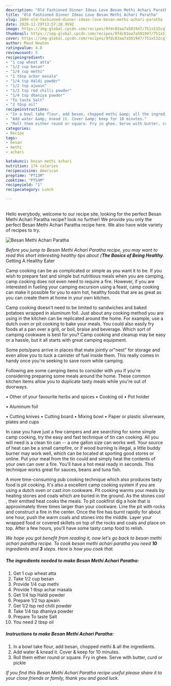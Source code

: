```yaml
---
description: "Old Fashioned Dinner Ideas Love Besan Methi Achari Paratha"
title: "Old Fashioned Dinner Ideas Love Besan Methi Achari Paratha"
slug: 2899-old-fashioned-dinner-ideas-love-besan-methi-achari-paratha
date: 2020-12-29T13:57:20.959Z
image: https://img-global.cpcdn.com/recipes/9fdc03aa7a501947/751x532cq70/besan-methi-achari-paratha-recipe-main-photo.jpg
thumbnail: https://img-global.cpcdn.com/recipes/9fdc03aa7a501947/751x532cq70/besan-methi-achari-paratha-recipe-main-photo.jpg
cover: https://img-global.cpcdn.com/recipes/9fdc03aa7a501947/751x532cq70/besan-methi-achari-paratha-recipe-main-photo.jpg
author: Maud Newton
ratingvalue: 4.8
reviewcount: 5
recipeingredient:
- "1 cup wheat atta"
- "1/2 cup besan"
- "1/4 cup methi"
- "1 tbsp achar masala"
- "1/4 tsp Haldi powder"
- "1/2 tsp ajwain"
- "1/2 tsp red chilli powder"
- "1/4 tsp dhaniya powder"
- "To taste Salt"
- "2 tbsp oil"
recipeinstructions:
- "In a bowl take flour, add besan, chopped methi &amp; all the ingredients."
- "Add water &amp; knead it. Cover &amp; keep for 10 minutes."
- "Roll them either round or square. Fry in ghee. Serve with butter, curd or pickle"
categories:
- Recipe
tags:
- besan
- methi
- achari

katakunci: besan methi achari 
nutrition: 174 calories
recipecuisine: American
preptime: "PT13M"
cooktime: "PT54M"
recipeyield: "1"
recipecategory: Lunch

---
```

<br>
Hello everybody, welcome to our recipe site, looking for the perfect Besan Methi Achari Paratha recipe? look no further! We provide you only the perfect Besan Methi Achari Paratha recipe here. We also have wide variety of recipes to try.
<br>


![Besan Methi Achari Paratha](https://img-global.cpcdn.com/recipes/9fdc03aa7a501947/751x532cq70/besan-methi-achari-paratha-recipe-main-photo.jpg)

<i>Before you jump to Besan Methi Achari Paratha recipe, you may want to read this short interesting healthy tips about {<strong>The Basics of Being Healthy</strong>.</i>
Getting A Healthy Eater

    
Camp cooking can be as complicated or simple as you want it to be. If you wish to prepare fast and simple but nutritious meals when you are camping, camp cooking does not even need to require a fire. However, if you are interested in fueling your camping excursion using a feast, camp cooking can make it possible for you to earn hot, healthy foods that are as great as you can create them at home in your own kitchen.

Camp cooking doesn't need to be limited to sandwiches and baked potatoes wrapped in aluminum foil.  Just about any cooking method you are using in the kitchen can be replicated around the home. For example, use a dutch oven or pit cooking to bake your meals. You could also easily fry foods at a pan over a grill, or boil, braise and beverage. Which sort of camping cookware is best for you? Camp cooking and cleanup may be easy or a hassle, but it all starts with great camping equipment.

Some pots/pans arrive in places that mate jointly or"nest" for storage and even allow you to tuck a canister of fuel inside them. This really comes in handy once you're seeking to save room while camping.

Following are some camping items to consider with you if you're considering preparing some meals around the home. These common kitchen items allow you to duplicate tasty meals while you're out of doorways.


• Other of your favourite herbs and spices
• Cooking oil
• Pot holder

• Aluminum foil

• Cutting knives
• Cutting board
• Mixing bowl
• Paper or plastic silverware, plates and cups

In case you have just a few campers and are searching for some simple camp cooking, try the easy and fast technique of tin can cooking. All you will need is a clean tin can -- a one gallon size can works well. Your source of heat can be a small campfire, or if wood burning is illegal, a little buddy burner may work well, which can be located at sporting good stores or online. Put your meal from the tin could and simply heat the contents of your own can over a fire. You'll have a hot meal ready in seconds.  This technique works great for sauces, beans and tuna fish.

A more time-consuming pub cooking technique which also produces tasty food is pit cooking.  It's also a excellent camp cooking system if you are using a dutch oven or cast iron cookware. Pit cooking warms your meals by heating stones and coals which are buried in the ground. As the stones cool , their emitted heat cooks the meals. To pit cookfirst dig a hole that is approximately three times larger than your cookware. Line the pit with rocks and construct a fire in the center. Once the fire has burnt rapidly for about one hour, push the warm coals and stones into the middle. Layer your wrapped food or covered skillets on top of the rocks and coals and place on top. After a few hours, you'll have some tasty camp food to relish.


<i>We hope you got benefit from reading it, now let's go back to besan methi achari paratha recipe. To cook besan methi achari paratha you need <strong>10</strong> ingredients and <strong>3</strong> steps. Here is how you cook that.
</i>

##### The ingredients needed to make Besan Methi Achari Paratha:

1. Get 1 cup wheat atta
1. Take 1/2 cup besan
1. Provide 1/4 cup methi
1. Provide 1 tbsp achar masala
1. Get 1/4 tsp Haldi powder
1. Prepare 1/2 tsp ajwain
1. Get 1/2 tsp red chilli powder
1. Take 1/4 tsp dhaniya powder
1. Prepare To taste Salt
1. You need 2 tbsp oil


##### Instructions to make Besan Methi Achari Paratha:

1. In a bowl take flour, add besan, chopped methi &amp; all the ingredients.
1. Add water &amp; knead it. Cover &amp; keep for 10 minutes.
1. Roll them either round or square. Fry in ghee. Serve with butter, curd or pickle




<i>If you find this Besan Methi Achari Paratha recipe useful please share it to your close friends or family, thank you and good luck.</i>
